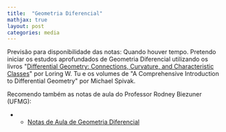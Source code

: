 ```yaml
---
title:  "Geometria Diferencial"
mathjax: true
layout: post
categories: media
---
```


Previsão para disponibilidade das notas: Quando houver tempo. Pretendo iniciar os estudos aprofundados de Geometria Diferencial utilizando os livros "[Differential Geometry: Connections, Curvature, and Characteristic Classes](https://link.springer.com/book/10.1007/978-3-319-55084-8)" por Loring W. Tu e os volumes de "A Comprehensive Introduction to Differential Geometry" por Michael Spivak.

Recomendo também as notas de aula do Professor Rodney Biezuner (UFMG):
- - <a href="http://150.164.25.15/~rodney/notas_de_aula/geometria_diferencial.pdf" target="_blank">Notas de Aula de Geometria Diferencial</a>

